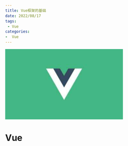 ```yaml
---
title: Vue框架的基础
date: 2022/08/17
tags:
 - Vue
categories:
-  Vue
---
```

<!-- more -->

<img src="../../.vuepress/public/vue.png" alt="image-20220904234423300" style="width: 75%;" />

# Vue